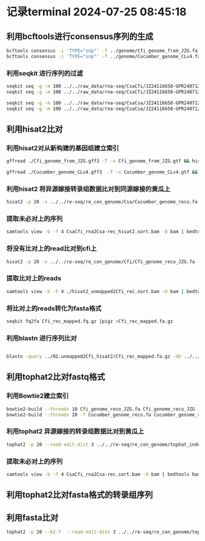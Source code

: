 <!--
 * @Author: albertxin albert_xin@qq.com
 * @Date: 2024-07-25 08:45:13
 * @LastEditors: albertxin albert_xin@qq.com
 * @LastEditTime: 2024-07-26 09:35:23
 * @FilePath: /shixinblog/blog/2024-07-25-记录terminal.md
 * Copyright (c) albertxin by albert_xin@qq.com, All Rights Reserved. 
-->

# 记录terminal 2024-07-25 08:45:18

## 利用bcftools进行consensus序列的生成

```bash
bcftools consensus -i 'TYPE="snp"' -f ../genome/Cfi_genome_from_JZG.fa Cfi_reseq.vcf.gz -o Cfi_genome_reco_JZG.fa &> bcftools_consensus_snp.log
bcftools consensus -i 'TYPE="snp"' -f ../genome/Cucumber_genome_CLv4.fa Csa_reseq.vcf.gz -o Cucumber_genome_reco.fa &> bcftools_consensus_snp.log
```

### 利用seqkit 进行序列的过滤

```bash
seqkit seq -g -m 100 ../../raw_data/rna-seq/CsaCfi/JZ24116658-GPR240712-10MGI-CsaCfi_combined_R1.fastq.gz |pigz -p 20 > ./CsaCfi_rnaseq_R1.fq.gz
seqkit seq -g -m 100 ../../raw_data/rna-seq/CsaCfi/JZ24116658-GPR240712-10MGI-CsaCfi_combined_R2.fastq.gz |pigz -p 20 > ./CsaCfi_rnaseq_R2.fq.gz

seqkit seq -g -m 100 ../../raw_data/rna-seq/CsaCsa/JZ24116658-GPR240712-10MGI-CsaCsa_combined_R1.fastq.gz |pigz >CsaCsa_rnaseq_R1.fq.gz
seqkit seq -g -m 100 ../../raw_data/rna-seq/CsaCsa/JZ24116658-GPR240712-10MGI-CsaCsa_combined_R2.fastq.gz |pigz >CsaCsa_rnaseq_R2.fq.gz
```


## 利用hisat2比对
### 利用hisat2对从新构建的基因组建立索引

```bash
gffread ./Cfi_genome_from_JZG.gff3 -T -o Cfi_genome_from_JZG.gtf && hisat2_extract_exons.py  Cfi_genome_from_JZG.gtf>  ./Cfi_genome_reco_JZG.exon && hisat2_extract_splice_sites.py  Cfi_genome_from_JZG.gtf >  ./Cfi_genome_reco_JZG.ss && hisat2-build -p 20 --ss ./Cfi_genome_reco_JZG.ss --exon ./Cfi_genome_reco_JZG.exon  ./Cfi_genome_reco_JZG.fa Cfi_genome_reco_JZG.fa  &> hisat2-build.log && samtools faidx Cfi_genome_reco_JZG.fa

gffread ./Cucumber_genome_CLv4.gff3  -T -o Cucumber_genome_CLv4.gtf && hisat2_extract_exons.py  Cucumber_genome_CLv4.gtf >  ./Cucumber_genome_reco.exon && hisat2_extract_splice_sites.py  Cucumber_genome_CLv4.gtf >  ./Cucumber_genome_reco.ss && hisat2-build -p 20 --ss ./Cucumber_genome_reco.ss --exon ./Cucumber_genome_reco.exon  ./Cucumber_genome_reco.fa Cucumber_genome_reco.fa samtools faidx Cucumber_genome_reco.fa &> hisat2-build.log && samtools faidx Cucumber_genome_reco.fa
```



### 利用hisat2 将异源嫁接转录组数据比对到同源嫁接的黄瓜上

```bash
hisat2 -p 20 -x ../../re-seq/re_con_genome/Csa/Cucumber_genome_reco.fa -1 ../../rna-seq/02.fastqfilter/CsaCfi_rnaseq_R1.fq.gz -2 ../../rna-seq/02.fastqfilter/CsaCfi_rnaseq_R2.fq.gz | samtools sort -O bam -@ 5 -o CsaCfi_rna2Csa-rec_hisat2.sort.bam

```

### 提取未必对上的序列

```bash
samtools view -b -f 4 CsaCfi_rna2Csa-rec_hisat2.sort.bam -O bam | bedtools bamtofastq -i - -fq CsaCfi_rna2Csa-rec_hisat2_fq_unmapped.fq

```

### 将没有比对上的read比对到cfi上

```bash
hisat2 -p 20 -x ../../re-seq/re_con_genome/Cfi/Cfi_genome_reco_JZG.fa -U ../01.Csacfi2Csa_rcg_hisat2/CsaCfi_rna2Csa-rec_hisat2_fq_unmapped.fq.gz  | samtools sort -O bam -@ 5 -o hisat2_unmapped2Cfi_rec.sort.bam
```

### 提取比对上的reads

```bash
samtools view -b -F 4 ./hisat2_unmapped2Cfi_rec.sort.bam -O bam | bedtools bamtofastq -i - -fq /dev/stdout |pigz > Cfi_rec_mapped.fq.gz
```
### 将比对上的reads转化为fasta格式


```bash
seqkit fq2fa Cfi_rec_mapped.fq.gz |pigz >Cfi_rec_mapped.fa.gz
```
### 利用blastn 进行序列比对

```bash

blastn -query ../02.unmapped2Cfi_hisat2/Cfi_rec_mapped.fa.gz -db ../../rna-seq/03.blastndb/Csa/CsaCsa_rnaseq -out Cfi_rec_mapped2csacsa_rnaseq.blastn.out -outfmt 6 -num_threads 20
```


## 利用tophat2比对fastq格式

### 利用Bowtie2建立索引

```bash
bowtie2-build --threads 10 Cfi_genome_reco_JZG.fa Cfi_genome_reco_JZG
bowtie2-build --threads 20 -f Cucumber_genome_reco.fa Cucumber_genome_reco
```
### 利用tophat2 异源嫁接的转录组数据比对到黄瓜上

```bash
tophat2 -p 20 --read-edit-dist 3 ../../re-seq/re_con_genome/tophat_index/Csa/Cucumber_genome_reco  ../../rna-seq/02.fastqfilter/CsaCfi_rnaseq_R1.fq.gz ../../rna-seq/02.fastqfilter/CsaCfi_rnaseq_R2.fq.gz |samtools sort -O bam -@ 10 -o CsaCfi_rna2Csa-rec.sort.bam

```

### 提取未必对上的序列

```bash
samtools view -b -f 4 CsaCfi_rna2Csa-rec.sort.bam -O bam | bedtools bamtofastq -i - -fq CsaCfi_rna2Csa-rec_unmapped_R1.fq -fq2 CsaCfi_rna2Csa-rec_unmapped_R2.fq

```

## 利用tophat2比对fasta格式的转录组序列


## 利用fasta比对
```bash
tophat2 -p 20 --b2-f  --read-edit-dist 3 ../../re-seq/re_con_genome/tophat_index/Csa/Cucumber_genome_reco ../../rna-seq/01-merged-fa/CsaCfi_100bp.fa.gz |samtools sort -O bam -@ 10 -o CsaCfi_rna2Csa-rec_tophat2_fa.sort.bam
```
